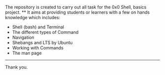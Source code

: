 The repository is created to carry out all task for the 0x0 Shell, basics project.
**
It aims at providing students or learners with a few on hands knowledge which includes:
* Shell (bash) and Terminal
* The different types of Command
* Navigation 
* Shebangs and LTS by Ubuntu
* Working with Commands
* The man page 
***
Thank you.
